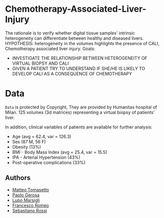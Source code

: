 # Chemotherapy-Associated-Liver-Injury
The rationale is to verify whether digital tissue samples' intrinsic heterogeneity can differentiate between healthy and diseased livers.
HYPOTHESIS: heterogeneity in the volumes highlights the presence of CALI, Chemotherapy associated liver injury.
Goals:
- INVESTIGATE THE RELATIONSHIP BETWEEN HETEROGENEITY OF VIRTUAL BIOPSY AND CALI
- GIVEN A PATIENT TRY TO UNDERSTAND IF SHE/HE IS LIKELY TO DEVELOP CALI AS A CONSEQUENCE OF CHEMOTHERAPY

# Data

`Data` is protected by Copyright, They are provided by Humanitas hospital of Milan.
125 volumes (3d matrices) representing a virtual biopsy of patients’ liver.

In addition, clinical variables of patients are available for further analysis:
- Age (avg = 62.4, var = 126.3)
- Sex (87 M, 56 F)
- Obesity (13%)
- BMI - Body Mass Index (avg = 25.4, var = 15.5)
- IPA - Arterial Hypertension (43%)
- Post-operative complications (33%)

## Authors
* [Matteo Tomasetto](https://github.com/MatteoTomasetto)
* [Paolo Gerosa](https://github.com/PaoloGerosa)
* [Lupo Marsigli](https://github.com/LupoMarsigli)
* [Francesco Romeo](https://github.com/fraromeo)
* [Sebastiano Rossi](https://github.com/)
